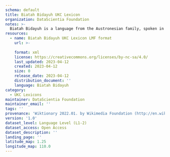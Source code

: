 ```yaml
---
schema: default
title: Biatah Bidayuh UKC Lexicon
organization: DataScientia Foundation
notes: >-
  Biatah Bidayuh is a language from the Austronesian family, spoken in Oceania. The UKC Lexicon of Biatah Bidayuh is represented as a lexico-semantic network. It consists of words, word senses, synsets, as well as sense-level and synset-level relationships.
resources:
  - name: Biatah Bidayuh UKC Lexicon LMF format
    url: >-
      
    format: xml
    license: https://creativecommons.org/licenses/by-nc-sa/4.0/
    last_updated: 2023-04-12
    created: 2023-04-12
    size: 0
    release_date: 2023-04-12
    distribution_document: ''
    language: Biatah Bidayuh
category:
  - UKC Lexicons
maintainer: DataScientia Foundation
maintainer_email: ''
tags: ''
provenance: 'Wiktionary 2022.01. by Wikimedia Foundation (http://en.wiktionary.org); Princeton WordNet 2.1 by Princeton University (https://wordnet.princeton.edu)'
version: '1.0'
dataset_level: Language Level (L1-2)
dataset_access: Open Access
dataset_description: ''
landing_page: ''
latitude_map: 1.25
longitude_map: 110.0
---
```

